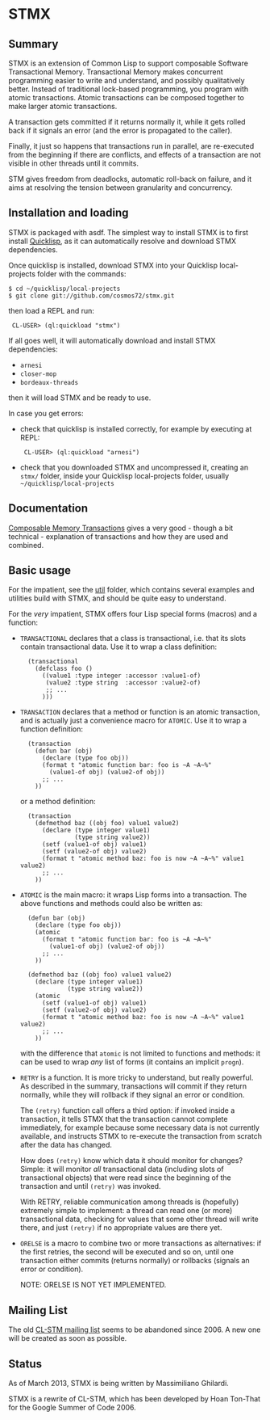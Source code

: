 STMX
======

Summary
-------

STMX is an extension of Common Lisp to support composable Software
Transactional Memory. Transactional Memory makes concurrent programming
easier to write and understand, and possibly qualitatively better.
Instead of traditional lock-based programming, you program with atomic
transactions. Atomic transactions can be composed together to make larger
atomic transactions.

A transaction gets committed if it returns normally it, while it gets
rolled back if it signals an error (and the error is propagated to the caller).

Finally, it just so happens that transactions run in parallel,
are re-executed from the beginning if there are conflicts, and effects
of a transaction are not visible in other threads until it commits.

STM gives freedom from deadlocks, automatic roll-back on failure,
and it aims at resolving the tension between granularity and concurrency.


Installation and loading
------------------------

STMX is packaged with asdf. The simplest way to install STMX is to
first install [Quicklisp](http://www.quicklisp.org), as it can automatically
resolve and download STMX dependencies.

Once quicklisp is installed, download STMX into your Quicklisp
local-projects folder with the commands:

    $ cd ~/quicklisp/local-projects
    $ git clone git://github.com/cosmos72/stmx.git

then load a REPL and run:

     CL-USER> (ql:quickload "stmx")
     
If all goes well, it will automatically download and install STMX dependencies:

- `arnesi`
- `closer-mop`
- `bordeaux-threads`

then it will load STMX and be ready to use.

In case you get errors:

- check that quicklisp is installed correctly, for example by executing at
  REPL:

       CL-USER> (ql:quickload "arnesi")

- check that you downloaded STMX and uncompressed it, creating an
  `stmx/` folder, inside your Quicklisp local-projects folder, usually
  `~/quicklisp/local-projects`


Documentation
-------------

[Composable Memory Transactions](http://research.microsoft.com/~simonpj/papers/stm/stm.pdf)
gives a very good - though a bit technical - explanation of transactions and how they are used and combined.

Basic usage
-----------

For the impatient, see the [util](util) folder, which contains several
examples and utilities build with STMX, and should be quite easy to
understand.

For the *very* impatient, STMX offers four Lisp special forms (macros)
and a function:

- `TRANSACTIONAL` declares that a class is transactional, i.e. that its
  slots contain transactional data. Use it to wrap a class definition:
  
        (transactional
          (defclass foo ()
            ((value1 :type integer :accessor :value1-of)
             (value2 :type string  :accessor :value2-of)
             ;; ...
            )))

- `TRANSACTION` declares that a method or function is an atomic
  transaction, and is actually just a convenience macro for `ATOMIC`.
  Use it to wrap a function definition:
  
        (transaction
          (defun bar (obj)
            (declare (type foo obj))
            (format t "atomic function bar: foo is ~A ~A~%"
              (value1-of obj) (value2-of obj))
            ;; ...
          ))
      
  or a method definition:
  
        (transaction
          (defmethod baz ((obj foo) value1 value2)
            (declare (type integer value1)
                     (type string value2))
            (setf (value1-of obj) value1)
            (setf (value2-of obj) value2)
            (format t "atomic method baz: foo is now ~A ~A~%" value1 value2)
            ;; ...
          ))

- `ATOMIC` is the main macro: it wraps Lisp forms into a transaction.
  The above functions and methods could also be written as:
  
        (defun bar (obj)
          (declare (type foo obj))
          (atomic
            (format t "atomic function bar: foo is ~A ~A~%"
              (value1-of obj) (value2-of obj))
            ;; ...
          ))
      
        (defmethod baz ((obj foo) value1 value2)
          (declare (type integer value1)
                   (type string value2))
          (atomic
            (setf (value1-of obj) value1)
            (setf (value2-of obj) value2)
            (format t "atomic method baz: foo is now ~A ~A~%" value1 value2)
            ;; ...
          ))
      
  with the difference that `atomic` is not limited to functions and
  methods: it can be used to wrap *any* list of forms (it contains an
  implicit `progn`).

- `RETRY` is a function. It is more tricky to understand, but really powerful.
  As described in the summary, transactions will commit if they return normally,
  while they will rollback if they signal an error or condition.

  The `(retry)` function call offers a third option: if invoked inside
  a transaction, it tells STMX that the transaction cannot complete
  immediately, for example because some necessary data is not
  currently available, and instructs STMX to re-execute the
  transaction from scratch after the data has changed.

  How does `(retry)` know which data it should monitor for changes?
  Simple: it will monitor *all* transactional data (including slots of
  transactional objects) that were read since the beginning of the
  transaction and until `(retry)` was invoked. 

  With RETRY, reliable communication among threads is (hopefully)
  extremely simple to implement: a thread can read one (or more)
  transactional data, checking for values that some other thread
  will write there, and just `(retry)` if no appropriate values are
  there yet.

- `ORELSE` is a macro to combine two or more transactions as alternatives:
  if the first retries, the second will be executed and so on, until one
  transaction either commits (returns normally) or rollbacks (signals an error
  or condition).

  NOTE: ORELSE IS NOT YET IMPLEMENTED.

Mailing List
------------

The old [CL-STM mailing list](http://common-lisp.net/cgi-bin/mailman/listinfo/cl-stm-devel)
seems to be abandoned since 2006. A new one will be created as soon as possible.

Status
------

As of March 2013, STMX is being written by Massimiliano Ghilardi.

STMX is a rewrite of CL-STM, which has been developed by Hoan Ton-That
for the Google Summer of Code 2006.
